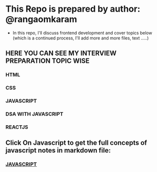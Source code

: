 # This Repo is prepared by author: @rangaomkaram
- In this repo, I'll discuss frontend development and cover topics below (which is a continued process, I'll add more and more files, text .....)
## HERE YOU CAN SEE MY INTERVIEW PREPARATION TOPIC WISE
  ### HTML
  ### CSS
  ### JAVASCRIPT
  ### DSA WITH JAVASCRIPT
  ### REACTJS
  
  ## Click On Javascript to get the full concepts of javascript notes in markdown file:

  ### [JAVASCRIPT](./Javascript_Restart/notes.md)
